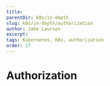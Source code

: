 ```yaml
---
title: 
parentDir: k8s/in-depth
slug: k8s/in-depth/authorization
author: Jake Laursen
excerpt: 
tags: Kubernetes, K8s, authorization
order: 27
---
```



# Authorization